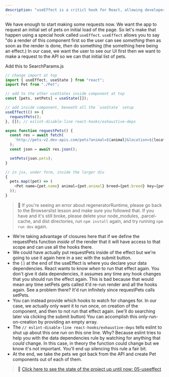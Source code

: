 ```yaml
---
description: "useEffect is a criticl hook for React, allowing developers to do asynchronous actions like making HTTP requests"
---
```


We have enough to start making some requests now. We want the app to request an initial set of pets on initial load of the page. So let's make that happen using a special hook called `useEffect`. `useEffect` allows you to say "do a render of this component first so the user can see _something_ then as soon as the render is done, _then_ do something (the something here being an effect.) In our case, we want the user to see our UI first then we want to make a request to the API so we can that initial list of pets.

Add this to SearchParams.js

```javascript
// change import at top
import { useEffect, useState } from "react";
import Pet from "./Pet";

// add to the other useStates inside component at top
const [pets, setPets] = useState([]);

// add inside component, beneath all the `useState` setup
useEffect(() => {
  requestPets();
}, []); // eslint-disable-line react-hooks/exhaustive-deps

async function requestPets() {
  const res = await fetch(
    `http://pets-v2.dev-apis.com/pets?animal=${animal}&location=${location}&breed=${breed}`
  );
  const json = await res.json();

  setPets(json.pets);
}

// in jsx, under form, inside the larger div
{
  pets.map((pet) => (
    <Pet name={pet.name} animal={pet.animal} breed={pet.breed} key={pet.id} />
  ));
}
```

> 🚨 If you're seeing an error about regeneratorRuntime, please go back to the Browserslist lesson and make sure you followed that. If you have and it's still broke, please delete your node_modules, .parcel-cache, and dist directories, run `npm install` again, and try running `npm run dev` again.

- We're taking advantage of closures here that if we define the requestPets function _inside_ of the render that it will have access to that scope and can use all the hooks there.
- We could have actually put requestPets inside of the effect but we're going to use it again here in a sec with the submit button.
- the `[]` at the end of the useEffect is where you declare your data dependencies. React wants to know _when_ to run that effect again. You don't give it data dependencies, it assumes any time any hook changes that you should run the effect again. This is bad because that would mean any time setPets gets called it'd re-run render and all the hooks again. See a problem there? It'd run infinitely since requestPets calls setPets.
- You can instead provide which hooks to watch for changes for. In our case, we actually only want it to run once, on creation of the component, and then to not run that effect again. (we'll do searching later via clicking the submit button) You can accomplish this only-run-on-creation by providing an empty array.
- The `// eslint-disable-line react-hooks/exhaustive-deps` tells eslint to shut up about this one run on this one line. Why? Because eslint tries to help you with the data dependencies rule by watching for anything that _could_ change. In this case, in theory the function could change but we know it's not important. You'll end up silencing this rule a fair bit.
- At the end, we take the pets we got back from the API and create Pet components out of each of them.

> 🏁 [Click here to see the state of the project up until now: 05-useeffect][step]

[step]: https://github.com/btholt/citr-v7-project/tree/master/05-useeffect

